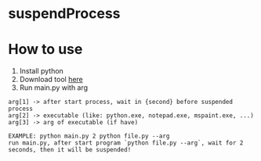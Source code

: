 # suspendProcess

# How to use
1. Install python
2. Download tool [here](https://github.com/KhanhNguyen9872/suspendProcess/archive/refs/heads/main.zip)
3. Run main.py with arg
```
arg[1] -> after start process, wait in {second} before suspended process
arg[2] -> executable (like: python.exe, notepad.exe, mspaint.exe, ...)
arg[3] -> arg of executable (if have)

EXAMPLE: python main.py 2 python file.py --arg
run main.py, after start program `python file.py --arg`, wait for 2 seconds, then it will be suspended!
```

